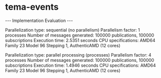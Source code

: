 # tema-events
--- Implementation Evaluation ---

Parallelization type: sequential (no parallelism)
Parallelism factor: 1 processes
Number of messages generated: 100000 publications, 100000 subscriptions
Execution time: 2.5351 seconds
CPU specifications: AMD64 Family 23 Model 96 Stepping 1, AuthenticAMD (12 cores)

Parallelization type: parallel processing (processes)
Parallelism factor: 4 processes
Number of messages generated: 100000 publications, 100000 subscriptions
Execution time: 1.4946 seconds
CPU specifications: AMD64 Family 23 Model 96 Stepping 1, AuthenticAMD (12 cores)